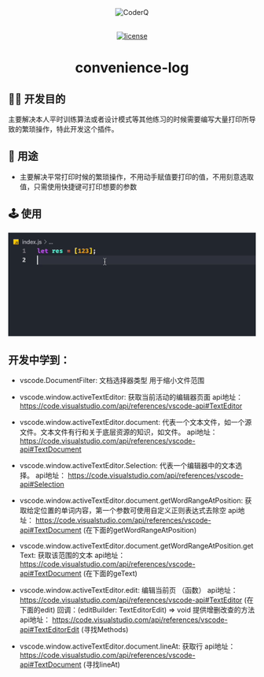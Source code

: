 <div align="center"> <img alt="CoderQ" width="200" height="200" src="https://static01.imgkr.com/temp/3cdc9b02c9c045aaa77fd9ed49078a0a.png"><br> <br>

[![license](https://img.shields.io/badge/TypeScript-4.3.2-blue?logo=TypeScript)](LICENSE)

<h1>convenience-log</h1>
</div>

## 🦹‍♂️ 开发目的

主要解决本人平时训练算法或者设计模式等其他练习的时候需要编写大量打印所导致的繁琐操作，特此开发这个插件。

## 🌟 用途

- 主要解决平常打印时候的繁琐操作，不用动手赋值要打印的值，不用刻意选取值，只需使用快捷键可打印想要的参数

## 🕹 使用

<img src="use.gif"/>

##  开发中学到：
 - vscode.DocumentFilter: 文档选择器类型 用于缩小文件范围

 - vscode.window.activeTextEditor: 获取当前活动的编辑器页面
 api地址： https://code.visualstudio.com/api/references/vscode-api#TextEditor

 - vscode.window.activeTextEditor.document:  代表一个文本文件，如一个源文件。文本文件有行和关于底层资源的知识，如文件。
 api地址： https://code.visualstudio.com/api/references/vscode-api#TextDocument

 - vscode.window.activeTextEditor.Selection: 代表一个编辑器中的文本选择。
api地址： https://code.visualstudio.com/api/references/vscode-api#Selection

- vscode.window.activeTextEditor.document.getWordRangeAtPosition: 获取给定位置的单词内容，第一个参数可使用自定义正则表达式去除空
api地址： https://code.visualstudio.com/api/references/vscode-api#TextDocument  (在下面的getWordRangeAtPosition)

-  vscode.window.activeTextEditor.document.getWordRangeAtPosition.getText: 获取该范围的文本
api地址： https://code.visualstudio.com/api/references/vscode-api#TextDocument  (在下面的geText)

- vscode.window.activeTextEditor.edit: 编辑当前页 （函数）
api地址： https://code.visualstudio.com/api/references/vscode-api#TextEditor (在下面的edit)
回调：(editBuilder: TextEditorEdit) => void 提供增删改查的方法 
api地址： https://code.visualstudio.com/api/references/vscode-api#TextEditorEdit (寻找Methods)

- vscode.window.activeTextEditor.document.lineAt: 获取行
api地址：https://code.visualstudio.com/api/references/vscode-api#TextDocument (寻找lineAt)